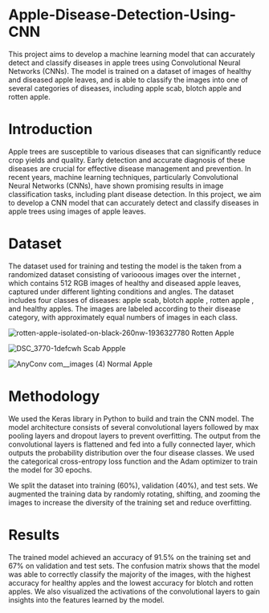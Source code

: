 # Apple-Disease-Detection-Using-CNN

This project aims to develop a machine learning model that can accurately detect and classify diseases in apple trees using Convolutional Neural Networks (CNNs). The model is trained on a dataset of images of healthy and diseased apple leaves, and is able to classify the images into one of several categories of diseases, including apple scab, blotch apple and rotten apple.

# Introduction
Apple trees are susceptible to various diseases that can significantly reduce crop yields and quality. Early detection and accurate diagnosis of these diseases are crucial for effective disease management and prevention. In recent years, machine learning techniques, particularly Convolutional Neural Networks (CNNs), have shown promising results in image classification tasks, including plant disease detection. In this project, we aim to develop a CNN model that can accurately detect and classify diseases in apple trees using images of apple leaves.

# Dataset
The dataset used for training and testing the model is the taken from a randomized dataset consisting of variooous images over the internet , which contains 512 RGB images of healthy and diseased apple leaves, captured under different lighting conditions and angles. The dataset includes four classes of diseases: apple scab, blotch apple , rotten apple , and healthy apples. The images are labeled according to their disease category, with approximately equal numbers of images in each class.


![rotten-apple-isolated-on-black-260nw-1936327780](https://user-images.githubusercontent.com/99320225/231492290-888c2bd5-c6d1-46b8-b179-4bd27e61a599.jpg)
Rotten Apple

![DSC_3770-1defcwh](https://user-images.githubusercontent.com/99320225/231491114-1b6b2864-3f76-4255-ba25-f74793f261be.jpg) Scab Appple


![AnyConv com__images (4)](https://user-images.githubusercontent.com/99320225/231491861-f5677af9-81be-4802-8b03-3ec0d8050f04.jpg)
Normal Apple

# Methodology
We used the Keras library in Python to build and train the CNN model. The model architecture consists of several convolutional layers followed by max pooling layers and dropout layers to prevent overfitting. The output from the convolutional layers is flattened and fed into a fully connected layer, which outputs the probability distribution over the four disease classes. We used the categorical cross-entropy loss function and the Adam optimizer to train the model for 30 epochs.

We split the dataset into training (60%), validation (40%), and test sets. We augmented the training data by randomly rotating, shifting, and zooming the images to increase the diversity of the training set and reduce overfitting.

# Results

The trained model achieved an accuracy of 91.5% on the training set and 67% on validation and test sets. The confusion matrix shows that the model was able to correctly classify the majority of the images, with the highest accuracy for healthy apples and the lowest accuracy for blotch and rotten apples. We also visualized the activations of the convolutional layers to gain insights into the features learned by the model.


